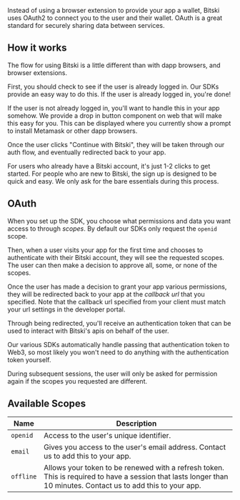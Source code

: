Instead of using a browser extension to provide your app a wallet, Bitski uses OAuth2 to connect you to the user and their wallet. OAuth is a great standard for securely sharing data between services.

## How it works

The flow for using Bitski is a little different than with dapp browsers, and browser extensions.

First, you should check to see if the user is already logged in. Our SDKs provide an easy way to do this. If the user is already logged in, you're done!

If the user is not already logged in, you'll want to handle this in your app somehow. We provide a drop in button component on web that will make this easy for you. This can be displayed where you currently show a prompt to install Metamask or other dapp browsers.

Once the user clicks "Continue with Bitski", they will be taken through our auth flow, and eventually redirected back to your app.

For users who already have a Bitski account, it's just 1-2 clicks to get started. For people who are new to Bitski, the sign up is designed to be quick and easy. We only ask for the bare essentials during this process.

## OAuth

When you set up the SDK, you choose what permissions and data you want access to through *scopes*. By default our SDKs only request the `openid` scope.

Then, when a user visits your app for the first time and chooses to authenticate with their Bitski account, they will see the requested scopes. The user can then make a decision to approve all, some, or none of the scopes.

Once the user has made a decision to grant your app various permissions, they will be redirected back to your app at the *callback url* that you specified. Note that the callback url specified from your client must match your url settings in the developer portal.

Through being redirected, you'll receive an authentication token that can be used to interact with Bitski's apis on behalf of the user.

Our various SDKs automatically handle passing that authentication token to Web3, so most likely you won't need to do anything with the authentication token yourself.

During subsequent sessions, the user will only be asked for permission again if the scopes you requested are different.

## Available Scopes

Name | Description
---- | ------------
`openid` | Access to the user's unique identifier.
`email` | Gives you access to the user's email address. Contact us to add this to your app.
`offline` | Allows your token to be renewed with a refresh token. This is required to have a session that lasts longer than 10 minutes. Contact us to add this to your app.
